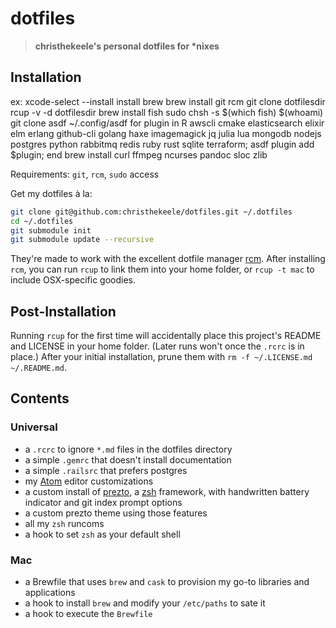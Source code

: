 dotfiles
========

> **christhekeele's personal dotfiles for \*nixes**

Installation
------------

ex:
    xcode-select --install
    install brew
    brew install git rcm
    git clone dotfilesdir
    rcup -v -d dotfilesdir
    brew install fish
    sudo chsh -s $(which fish) $(whoami)
    git clone asdf ~/.config/asdf
    for plugin in R awscli cmake elasticsearch elixir elm erlang github-cli golang haxe imagemagick jq julia lua mongodb nodejs postgres python rabbitmq redis ruby rust sqlite terraform; asdf plugin add $plugin; end
    brew install curl ffmpeg ncurses pandoc sloc zlib

Requirements: `git`, `rcm`, `sudo` access

Get my dotfiles à la:

```bash
git clone git@github.com:christhekeele/dotfiles.git ~/.dotfiles
cd ~/.dotfiles
git submodule init
git submodule update --recursive
```

They're made to work with the excellent dotfile manager [rcm](https://github.com/thoughtbot/rcm). After installing `rcm`, you can run `rcup` to link them into your home folder, or `rcup -t mac` to include OSX-specific goodies.

Post-Installation
-----------------

Running `rcup` for the first time will accidentally place this project's README and LICENSE in your home folder. (Later runs won't once the `.rcrc` is in place.) After your initial installation, prune them with `rm -f ~/.LICENSE.md ~/.README.md`.

Contents
--------

### Universal

- a `.rcrc` to ignore `*.md` files in the dotfiles directory
- a simple `.gemrc` that doesn't install documentation
- a simple `.railsrc` that prefers postgres
- my [Atom](https://atom.io) editor customizations
- a custom install of [prezto](https://github.com/sorin-ionescu/prezto), a [zsh](http://www.zsh.org/) framework, with handwritten battery indicator and git index prompt options
- a custom prezto theme using those features
- all my `zsh` runcoms
- a hook to set `zsh` as your default shell

### Mac

- a Brewfile that uses `brew` and `cask` to provision my go-to libraries and applications
- a hook to install `brew` and modify your `/etc/paths` to sate it
- a hook to execute the `Brewfile`
